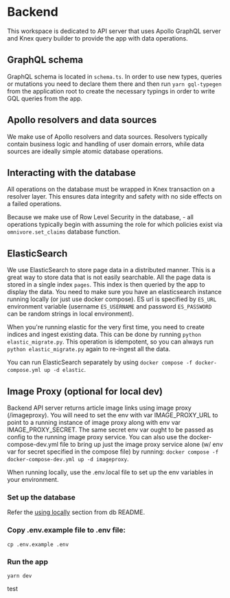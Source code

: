 # Backend

This workspace is dedicated to API server that uses Apollo GraphQL server and Knex query builder to provide the app with data operations.

## GraphQL schema

GraphQL schema is located in `schema.ts`. In order to use new types, queries or mutations you need to declare them there and then run `yarn gql-typegen` from the application root to create the necessary typings in order to write GQL queries from the app.

## Apollo resolvers and data sources

We make use of Apollo resolvers and data sources. Resolvers typically contain business logic and handling of user domain errors, while data sources are ideally simple atomic database operations.

## Interacting with the database

All operations on the database must be wrapped in Knex transaction on a resolver layer. This ensures data integrity and safety with no side effects on a failed operations.

Because we make use of Row Level Security in the database, - all operations typically begin with assuming the role for which policies exist via `omnivore.set_claims` database function.

## ElasticSearch

We use ElasticSearch to store page data in a distributed manner. This is a great way to store data that is not easily searchable.
All the page data is stored in a single index `pages`. This index is then queried by the app to display the data.
You need to make sure you have an elasticsearch instance running locally (or just use docker compose).
ES url is specified by `ES_URL` environment variable (username `ES_USERNAME` and password `ES_PASSWORD` can be random strings in local environment).

When you're running elastic for the very first time, you need to create indices and ingest existing data. This can be done by running `python elastic_migrate.py`.
This operation is idempotent, so you can always run `python elastic_migrate.py` again to re-ingest all the data.

You can run ElasticSearch separately by using `docker compose -f docker-compose.yml up -d elastic`.

## Image Proxy (optional for local dev)

Backend API server returns article image links using image proxy
(/imageproxy). You will need to set the env with var IMAGE_PROXY_URL to point
to a running instance of image proxy along with env var IMAGE_PROXY_SECRET. The
same secret env var ought to be passed as config to the running image proxy
service. You can also use the docker-compose-dev.yml file to bring up just the
image proxy service alone (w/ env var for secret specified in the compose file)
by running: `docker compose -f docker-compose-dev.yml up -d imageproxy`.

When running locally, use the .env.local file to set up the env variables in your environment.

### Set up the database

Refer the [using locally](../db/README.md#using-locally) section from db README.

### Copy .env.example file to .env file:

    cp .env.example .env

### Run the app

    yarn dev

test
